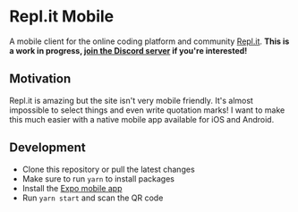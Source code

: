 # Repl.it Mobile

A mobile client for the online coding platform and community [Repl.it](https://repl.it/). **This is a work in progress, [join the Discord server](https://discord.gg/sVxJJZA) if you're interested!**

## Motivation

Repl.it is amazing but the site isn't very mobile friendly. It's almost impossible to select things and even write quotation marks! I want to make this much easier with a native mobile app available for iOS and Android.

## Development

- Clone this repository or pull the latest changes
- Make sure to run `yarn` to install packages
- Install the [Expo mobile app](https://expo.io/tools#client)
- Run `yarn start` and scan the QR code